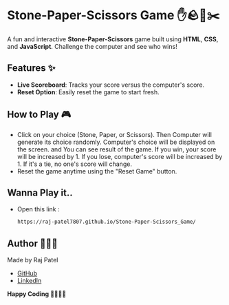 # Stone-Paper-Scissors Game ✋🪨📄✂️

A fun and interactive **Stone-Paper-Scissors** game built using **HTML**, **CSS**, and **JavaScript**. Challenge the computer and see who wins!

## Features ✨
- **Live Scoreboard**: Tracks your score versus the computer's score.  
- **Reset Option**: Easily reset the game to start fresh.  

## How to Play 🎮
- Click on your choice (Stone, Paper, or Scissors). Then Computer will generate its choice randomly. Computer's choice will be displayed on the screen. and You can see result of the game. If you win, your score will be increased by 1. If you lose, computer's score will be increased by 1. If it's a tie, no one's score will change.
- Reset the game anytime using the "Reset Game" button.

## Wanna Play it..
- Open this link :
  ```bash
  https://raj-patel7807.github.io/Stone-Paper-Scissors_Game/
  ```

## Author 🧑🏻‍💻
  Made by Raj Patel  
- [GitHub](https://github.com/Raj-Patel7807)  
- [LinkedIn](https://www.linkedin.com/in/raj-patel7807/)

**Happy Coding 🧑🏻‍💻✨**
